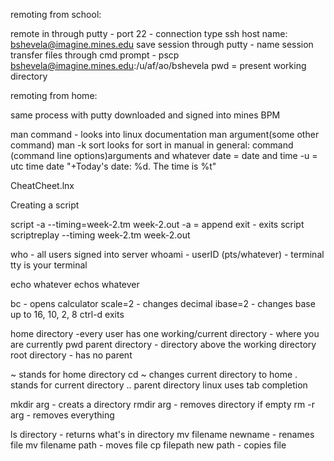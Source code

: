 remoting from school:

remote in through putty - port 22 - connection type ssh
host name: bshevela@imagine.mines.edu
save session through putty - name session
transfer files through cmd prompt - pscp bshevela@imagine.mines.edu:/u/af/ao/bshevela
pwd = present working directory

remoting from home:

same process with putty downloaded and signed into mines BPM

man command - looks into linux documentation
man argument(some other command)
man -k sort looks for sort in manual
in general: command (command line options)arguments and whatever
date = date and time -u = utc time
date "+Today's date: %d. The time is %t"

CheatCheet.lnx

Creating a script

script -a --timing=week-2.tm week-2.out
-a =  append
exit - exits script
scriptreplay --timing week-2.tm week-2.out

who - all users signed into server
whoami - userID
(pts/whatever) - terminal
tty is your terminal

echo whatever echos whatever

bc - opens calculator
scale=2 - changes decimal
ibase=2 - changes base up to 16, 10, 2, 8
ctrl-d exits

home directory -every user has one
working/current directory - where you are currently pwd
parent directory - directory above the working directory
root directory - has no parent

~ stands for home directory
cd ~ changes current directory to home
. stands for current directory
.. parent directory
linux uses tab completion

mkdir arg - creats a directory
rmdir arg - removes directory if empty
rm -r arg - removes everything

ls directory - returns what's in directory
mv filename newname - renames file
mv filename path - moves file
cp filepath new path - copies file
